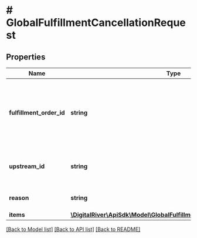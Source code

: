 # # GlobalFulfillmentCancellationRequest

## Properties

Name | Type | Description | Notes
------------ | ------------- | ------------- | -------------
**fulfillment_order_id** | **string** | The unique identifier of the fulfillment order associated with the fulfillment cancellation. | 
**upstream_id** | **string** | The unique identifier of the upstream order. | [optional] 
**reason** | **string** | The reason for the cancellation. | [optional] 
**items** | [**\DigitalRiver\ApiSdk\Model\GlobalFulfillmentCancellationItemRequest[]**](GlobalFulfillmentCancellationItemRequest.md) |  | 

[[Back to Model list]](../../README.md#documentation-for-models) [[Back to API list]](../../README.md#documentation-for-api-endpoints) [[Back to README]](../../README.md)


